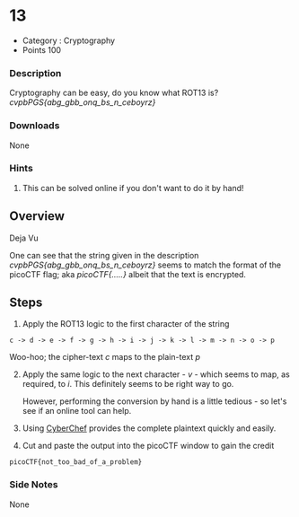 # 13
- Category : Cryptography
- Points 100

### Description

Cryptography can be easy, do you know what ROT13 is?
*cvpbPGS{abg_gbb_onq_bs_n_ceboyrz}*

### Downloads
None

### Hints

1. This can be solved online if you don't want to do it by hand!

## Overview

Deja Vu

One can see that the string given in the description *cvpbPGS{abg_gbb_onq_bs_n_ceboyrz}* seems to match the format of the picoCTF flag; aka *picoCTF{.....}* albeit that the text is encrypted.

## Steps

1. Apply the ROT13 logic to the first character of the string

```
c -> d -> e -> f -> g -> h -> i -> j -> k -> l -> m -> n -> o -> p
```

  Woo-hoo; the cipher-text *c* maps to the plain-text *p*

2. Apply the same logic to the next character - *v* - which seems to map, as required, to *i*. This definitely seems to be right way to go.

   However, performing the conversion by hand is a little tedious - so let's see if an online tool can help.

3. Using [CyberChef](https://gchq.github.io/CyberChef/#recipe=ROT13(true,true,false,13)) provides the complete plaintext quickly and easily.

4. Cut and paste the output into the picoCTF window to gain the credit

```
picoCTF{not_too_bad_of_a_problem}
```

### Side Notes

None
